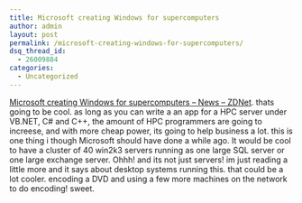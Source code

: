 ```yaml
---
title: Microsoft creating Windows for supercomputers
author: admin
layout: post
permalink: /microsoft-creating-windows-for-supercomputers/
dsq_thread_id:
  - 26009884
categories:
  - Uncategorized
---
```

[Microsoft creating Windows for supercomputers &#8211; News &#8211; ZDNet][1]. thats going to be cool. as long as you can write a an app for a HPC server under VB.NET, C# and C++, the amount of HPC programmers are going to increese, and with more cheap power, its going to help business a lot. this is one thing i though Microsoft should have done a while ago. It would be cool to have a cluster of 40 win2k3 servers running as one large SQL server or one large exchange server. Ohhh! and its not just servers! im just reading a little more and it says about desktop systems running this. that could be a lot cooler. encoding a DVD and using a few more machines on the network to do encoding! sweet.

 [1]: http://zdnet.com.com/2100-1103_2-5219282.html?tag=zdfd.newsfeed